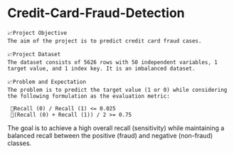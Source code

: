 # Credit-Card-Fraud-Detection
    📈Project Objective
    The aim of the project is to predict credit card fraud cases.

    📈Project Dataset
    The dataset consists of 5626 rows with 50 independent variables, 1 target value, and 1 index key. It is an imbalanced dataset.

    📈Problem and Expectation
    The problem is to predict the target value (1 or 0) while considering the following formulation as the evaluation metric:

     🔎Recall (0) / Recall (1) <= 0.025
     🔎(Recall (0) + Recall (1)) / 2 >= 0.75

The goal is to achieve a high overall recall (sensitivity) while maintaining a balanced recall between the positive (fraud) and negative (non-fraud) classes. 
